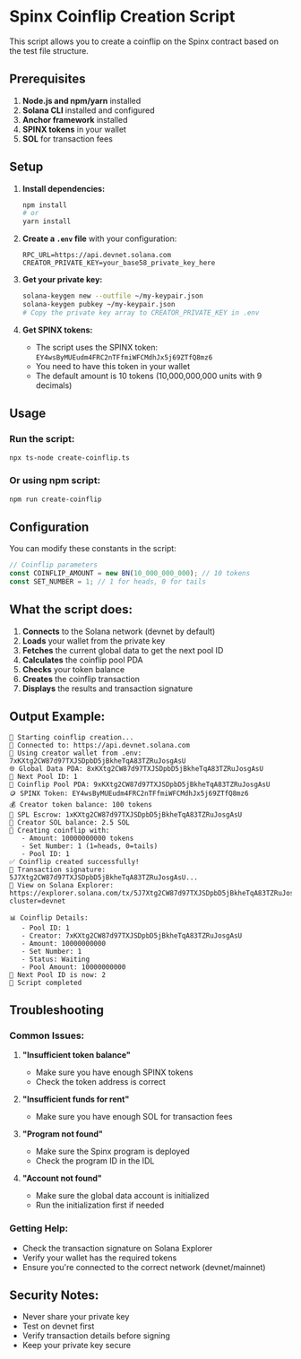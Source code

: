 # Spinx Coinflip Creation Script

This script allows you to create a coinflip on the Spinx contract based on the test file structure.

## Prerequisites

1. **Node.js and npm/yarn** installed
2. **Solana CLI** installed and configured
3. **Anchor framework** installed
4. **SPINX tokens** in your wallet
5. **SOL** for transaction fees

## Setup

1. **Install dependencies:**
   ```bash
   npm install
   # or
   yarn install
   ```

2. **Create a `.env` file** with your configuration:
   ```env
   RPC_URL=https://api.devnet.solana.com
   CREATOR_PRIVATE_KEY=your_base58_private_key_here
   ```

3. **Get your private key:**
   ```bash
   solana-keygen new --outfile ~/my-keypair.json
   solana-keygen pubkey ~/my-keypair.json
   # Copy the private key array to CREATOR_PRIVATE_KEY in .env
   ```

4. **Get SPINX tokens:**
   - The script uses the SPINX token: `EY4wsByMUEudm4FRC2nTFfmiWFCMdhJx5j69ZTfQ8mz6`
   - You need to have this token in your wallet
   - The default amount is 10 tokens (10,000,000,000 units with 9 decimals)

## Usage

### Run the script:
```bash
npx ts-node create-coinflip.ts
```

### Or using npm script:
```bash
npm run create-coinflip
```

## Configuration

You can modify these constants in the script:

```typescript
// Coinflip parameters
const COINFLIP_AMOUNT = new BN(10_000_000_000); // 10 tokens
const SET_NUMBER = 1; // 1 for heads, 0 for tails
```

## What the script does:

1. **Connects** to the Solana network (devnet by default)
2. **Loads** your wallet from the private key
3. **Fetches** the current global data to get the next pool ID
4. **Calculates** the coinflip pool PDA
5. **Checks** your token balance
6. **Creates** the coinflip transaction
7. **Displays** the results and transaction signature

## Output Example:

```
🚀 Starting coinflip creation...
📡 Connected to: https://api.devnet.solana.com
👤 Using creator wallet from .env: 7xKXtg2CW87d97TXJSDpbD5jBkheTqA83TZRuJosgAsU
🌐 Global Data PDA: 8xKXtg2CW87d97TXJSDpbD5jBkheTqA83TZRuJosgAsU
🎯 Next Pool ID: 1
🎲 Coinflip Pool PDA: 9xKXtg2CW87d97TXJSDpbD5jBkheTqA83TZRuJosgAsU
🪙 SPINX Token: EY4wsByMUEudm4FRC2nTFfmiWFCMdhJx5j69ZTfQ8mz6
💰 Creator token balance: 100 tokens
🏦 SPL Escrow: 1xKXtg2CW87d97TXJSDpbD5jBkheTqA83TZRuJosgAsU
💎 Creator SOL balance: 2.5 SOL
🎯 Creating coinflip with:
   - Amount: 10000000000 tokens
   - Set Number: 1 (1=heads, 0=tails)
   - Pool ID: 1
✅ Coinflip created successfully!
📝 Transaction signature: 5J7Xtg2CW87d97TXJSDpbD5jBkheTqA83TZRuJosgAsU...
🔗 View on Solana Explorer: https://explorer.solana.com/tx/5J7Xtg2CW87d97TXJSDpbD5jBkheTqA83TZRuJosgAsU...?cluster=devnet

📊 Coinflip Details:
   - Pool ID: 1
   - Creator: 7xKXtg2CW87d97TXJSDpbD5jBkheTqA83TZRuJosgAsU
   - Amount: 10000000000
   - Set Number: 1
   - Status: Waiting
   - Pool Amount: 10000000000
🔄 Next Pool ID is now: 2
🎉 Script completed
```

## Troubleshooting

### Common Issues:

1. **"Insufficient token balance"**
   - Make sure you have enough SPINX tokens
   - Check the token address is correct

2. **"Insufficient funds for rent"**
   - Make sure you have enough SOL for transaction fees

3. **"Program not found"**
   - Make sure the Spinx program is deployed
   - Check the program ID in the IDL

4. **"Account not found"**
   - Make sure the global data account is initialized
   - Run the initialization first if needed

### Getting Help:

- Check the transaction signature on Solana Explorer
- Verify your wallet has the required tokens
- Ensure you're connected to the correct network (devnet/mainnet)

## Security Notes:

- Never share your private key
- Test on devnet first
- Verify transaction details before signing
- Keep your private key secure
